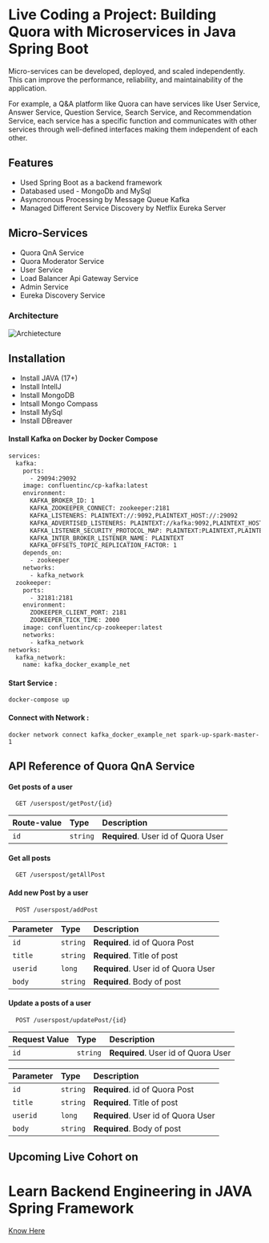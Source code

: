 
# Live Coding a Project: Building Quora with Microservices in Java Spring Boot


Micro-services can be developed, deployed, and scaled independently. This can improve the performance, reliability, and maintainability of the application.

For example, a Q&A platform like Quora can have services like User Service, Answer Service, Question Service, Search Service, and Recommendation Service, each service has a specific function and communicates with other services through well-defined interfaces making them independent of each other.

## Features

- Used Spring Boot as a backend framework
- Databased used - MongoDb and MySql
- Asyncronous Processing by Message Queue Kafka
- Managed Different Service Discovery by Netflix Eureka Server



## Micro-Services

- Quora QnA Service
- Quora Moderator Service
- User Service
- Load Balancer Api Gateway Service
- Admin Service
- Eureka Discovery Service

### Architecture

![Archietecture](https://iili.io/JKRStqX.png)
## Installation

- Install JAVA (17+)
- Install IntellJ
- Install MongoDB
- Intsall Mongo Compass
- Install MySql 
- Install DBreaver

#### Install Kafka on Docker by Docker Compose

```bash
services:
  kafka:
    ports:
      - 29094:29092
    image: confluentinc/cp-kafka:latest
    environment:
      KAFKA_BROKER_ID: 1
      KAFKA_ZOOKEEPER_CONNECT: zookeeper:2181
      KAFKA_LISTENERS: PLAINTEXT://:9092,PLAINTEXT_HOST://:29092
      KAFKA_ADVERTISED_LISTENERS: PLAINTEXT://kafka:9092,PLAINTEXT_HOST://127.0.0.1:29094
      KAFKA_LISTENER_SECURITY_PROTOCOL_MAP: PLAINTEXT:PLAINTEXT,PLAINTEXT_HOST:PLAINTEXT
      KAFKA_INTER_BROKER_LISTENER_NAME: PLAINTEXT
      KAFKA_OFFSETS_TOPIC_REPLICATION_FACTOR: 1
    depends_on:
      - zookeeper
    networks: 
      - kafka_network
  zookeeper:
    ports:
      - 32181:2181
    environment:
      ZOOKEEPER_CLIENT_PORT: 2181
      ZOOKEEPER_TICK_TIME: 2000
    image: confluentinc/cp-zookeeper:latest
    networks: 
      - kafka_network
networks:
  kafka_network:
    name: kafka_docker_example_net
```

#### Start Service : 
```
docker-compose up
```

#### Connect with Network : 
```
docker network connect kafka_docker_example_net spark-up-spark-master-1
```
## API Reference of Quora QnA Service

#### Get posts of a user

```http
  GET /userspost/getPost/{id}
```

| Route-value | Type     | Description                |
| :-------- | :------- | :------------------------- |
| `id` | `string` | **Required**. User id of Quora User|

#### Get all posts

```http
  GET /userspost/getAllPost
```


#### Add new Post by a user

```http
  POST /userspost/addPost
```

| Parameter | Type     | Description                |
| :-------- | :------- | :------------------------- |
| `id` | `string` | **Required**.  id of Quora Post
| `title` | `string` | **Required**. Title of post
| `userid` | `long` | **Required**. User id of Quora User
| `body` | `string` | **Required**. Body of post


#### Update a posts of a user

```http
  POST /userspost/updatePost/{id}
```

| Request Value | Type     | Description                |
| :-------- | :------- | :------------------------- |
| `id` | `string` | **Required**. User id of Quora User

| Parameter | Type     | Description                |
| :-------- | :------- | :------------------------- |
| `id` | `string` | **Required**.  id of Quora Post
| `title` | `string` | **Required**. Title of post
| `userid` | `long` | **Required**. User id of Quora User
| `body` | `string` | **Required**. Body of post





## Upcoming Live Cohort on 
# Learn Backend Engineering in JAVA Spring Framework


[Know Here](https://events.programmingpathshala.com/Events/76)
